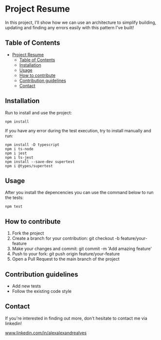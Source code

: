 # Project Resume

In this project, I'll show how we can use an architecture to simplify building, updating and finding any errors
easily with this pattern I've built!

## Table of Contents

- [Project Resume](#project-resume)
  - [Table of Contents](#table-of-contents)
  - [Installation](#installation)
  - [Usage](#usage)
  - [How to contribute](#how-to-contribute)
  - [Contribution guidelines](#contribution-guidelines)
  - [Contact](#contact)

## Installation

Run to install and use the project:

`npm install`

If you have any error during the test execution, try to install manually and run:

`npm install -D typescript`   
`npm i ts-node`   
`npm i jest`   
`npm i ts-jest`   
`npm install --save-dev supertest`   
`npm i @types/supertest`

## Usage

After you install the depencencies you can use the command below to run the tests:

`npm test`

## How to contribute
1. Fork the project
2. Create a branch for your contribution: git checkout -b feature/your-feature
3. Make your changes and commit: git commit -m 'Add amazing feature'
4. Push to your fork: git push origin feature/your-feature
5. Open a Pull Request to the main branch of the project

## Contribution guidelines

   - Add new tests
   - Follow the existing code style

## Contact

If you're interested in finding out more, don't hesitate to contact me via linkedin!

www.linkedin.com/in/alexalexandrealves 